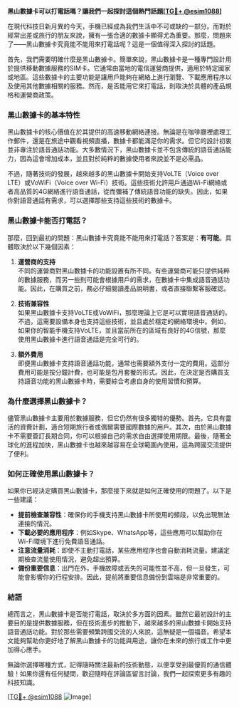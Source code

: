 **黑山數據卡可以打電話嗎？讓我們一起探討這個熱門話題[[TG💪+ @esim1088](https://t.me/s/esim1088)]**

在現代科技日新月異的今天，手機已經成為我們生活中不可或缺的一部分。而對於經常出差或旅行的朋友來說，擁有一張合適的數據卡顯得尤為重要。那麼，問題來了——黑山數據卡究竟能不能用來打電話呢？這是一個值得深入探討的話題。

首先，我們需要明確什麼是黑山數據卡。簡單來說，黑山數據卡是一種專門設計用於提供移動數據服務的SIM卡。它通常由當地的電信運營商提供，適用於特定國家或地區。這些數據卡的主要功能是讓用戶能夠在網絡上進行瀏覽、下載應用程序以及使用其他數據相關的服務。然而，是否能用它來打電話，則取決於具體的產品規格和運營商政策。

### **黑山數據卡的基本特性**

黑山數據卡的核心價值在於其提供的高速移動網絡連接。無論是在咖啡廳裡處理工作郵件，還是在旅途中觀看視頻直播，數據卡都能滿足你的需求。但它的設計初衷並非專注於語音通話功能。大多數情況下，黑山數據卡並不包含傳統的語音通話能力，因為這會增加成本，並且對於純粹的數據使用者來說並不是必需品。

不過，隨著技術的發展，越來越多的黑山數據卡開始支持VoLTE（Voice over LTE）或VoWiFi（Voice over Wi-Fi）技術。這些技術允許用戶通過Wi-Fi網絡或者高品質的4G網絡進行語音通話，從而彌補了傳統語音功能的缺失。因此，如果你對語音通話有需求，可以選擇那些支持這些技術的數據卡。

### **黑山數據卡能否打電話？**

那麼，回到最初的問題：黑山數據卡究竟能不能用來打電話？答案是：**有可能**。具體取決於以下幾個因素：

1. **運營商的支持**  
   不同的運營商對黑山數據卡的功能設置有所不同。有些運營商可能只提供純粹的數據服務，而另一些則可能會根據用戶的需求，在數據卡中集成語音通話功能。因此，在購買之前，務必仔細閱讀產品說明書，或者直接聯繫客服確認。

2. **技術兼容性**  
   如果黑山數據卡支持VoLTE或VoWiFi，那麼理論上它是可以實現語音通話的。不過，這需要設備本身也支持這些技術，並且處於穩定的網絡環境中。例如，如果你的智能手機支持VoLTE，並且當前所在的區域有良好的4G信號，那麼使用黑山數據卡進行語音通話是完全可行的。

3. **額外費用**  
   即便黑山數據卡支持語音通話功能，通常也需要額外支付一定的費用。這部分費用可能是按分鐘計費，也可能是包月套餐的形式。因此，在決定是否購買支持語音功能的黑山數據卡時，需要綜合考慮自身的使用習慣和預算。

### **為什麼選擇黑山數據卡？**

儘管黑山數據卡主要用於數據服務，但它仍然有很多獨特的優勢。首先，它具有靈活的資費計劃，適合短期旅行者或偶爾需要國際數據的用戶。其次，由於黑山數據卡不需要簽訂長期合同，你可以根據自己的需求自由選擇使用期限。最後，隨著全球化的進程加快，黑山數據卡也越來越容易在全球範圍內使用，這為跨國交流提供了便利。

### **如何正確使用黑山數據卡？**

如果你已經決定購買黑山數據卡，那麼接下來就是如何正確使用的問題了。以下是一些建議：

- **提前檢查兼容性**：確保你的手機支持黑山數據卡所使用的頻段，以免出現無法連接的情況。
- **下載必要的應用程序**：例如Skype、WhatsApp等，這些應用可以幫助你在Wi-Fi環境下進行免費語音通話。
- **注意流量消耗**：即使不主動打電話，某些應用程序也會自動消耗流量。建議定期檢查流量使用情況，避免超出預算。
- **備份重要信息**：出門在外，手機故障或丟失的可能性並不高，但一旦發生，可能會影響你的行程安排。因此，提前將重要信息備份到雲端是非常重要的。

### **結語**

總而言之，黑山數據卡是否能打電話，取決於多方面的因素。雖然它最初設計的主要目的是提供數據服務，但在技術進步的推動下，越來越多的黑山數據卡開始支持語音通話功能。對於那些需要頻繁跨國交流的人來說，這無疑是一個福音。希望本文能夠幫助你更好地了解黑山數據卡的功能與用途，讓你在未來的旅行或工作中更加得心應手。

無論你選擇哪種方式，記得隨時關注最新的技術動態，以便享受到最優質的通信體驗！如果你還有任何疑問，歡迎隨時在評論區留言討論，我們一起探索更多有趣的科技知識。

[[TG💪+ @esim1088](https://t.me/s/esim1088) ![Image](https://i.postimg.cc/4NQfJmqS/Snipaste-2025-05-13-00-14-12.png)]